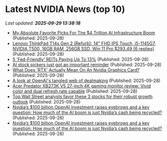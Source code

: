 # Latest NVIDIA News (top 10)
_Last updated: **2025-09-29 13:38:18**_

- [My Absolute Favorite Picks For The $4 Trillion AI Infrastructure Boom](https://biztoc.com/x/abbaeaea98aa2278) (Published: 2025-09-28)
- [Lenovo ThinkPad T14s Gen 2 (Refurb): 14" FHD IPS Touch, i5-1145G7, NVIDIA T500, 16GB RAM, 256GB SSD, Win 11 Pro $293.49 (6 replies)](https://slickdeals.net/f/18641488-lenovo-thinkpad-t14s-gen-2-refurb-14-fhd-ips-touch-i5-1145g7-nvidia-t500-16gb-ram-256gb-ssd-win-11-pro-293-49) (Published: 2025-09-28)
- [5 ‘Fed-Friendly’ REITs Paying Up To 13%](https://www.forbes.com/sites/brettowens/2025/09/28/5-fed-friendly-reits-paying-up-to-13/) (Published: 2025-09-28)
- [AI stock pickers just got an important reminder](https://finance.yahoo.com/news/ai-stock-pickers-just-got-an-important-reminder-123045495.html) (Published: 2025-09-28)
- [What Does 'RTX' Actually Mean On An Nvidia Graphics Card?](https://www.bgr.com/1976331/what-nvidia-gpu-graphics-card-rtx-means/) (Published: 2025-09-28)
- [A look at OpenAI's tangled web of dealmaking](https://www.cnbc.com/2025/09/28/a-look-at-openais-tangled-web-of-dealmaking.html) (Published: 2025-09-28)
- [Acer Predator XB273K V5 27-inch 4K gaming monitor review: Vivid color and dual refresh rate capable](https://www.tomshardware.com/monitors/gaming-monitors/acer-predator-xb273k-v5-27-inch-4k-gaming-monitor-review) (Published: 2025-09-28)
- [Top Wall Street analysts favor these 3 stocks for their robust growth outlook](https://www.cnbc.com/2025/09/28/top-wall-street-analysts-favor-these-3-stocks-for-robust-growth.html) (Published: 2025-09-28)
- [Nvidia’s $100 billion OpenAI investment raises eyebrows and a key question: How much of the AI boom is just Nvidia’s cash being recycled?](https://fortune.com/2025/09/28/nvidia-openai-circular-financing-ai-bubble/) (Published: 2025-09-28)
- [Nvidia’s $100 billion OpenAI investment raises eyebrows and a key question: How much of the AI boom is just Nvidia’s cash being recycled?](https://finance.yahoo.com/news/nvidia-100-billion-openai-investment-110000256.html) (Published: 2025-09-28)
